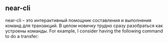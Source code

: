 near-cli
--------
near-cli – это интерактивный помощник составления и выполнения команд для транзакций. В целом новичку трудно сразу разобраться как устроены команды.
For example, I consider having the following command to do a transfer:

